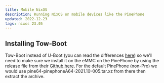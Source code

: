 ```yaml
---
title: Mobile NixOS
description: Running NixOS on mobile devices like the PinePhone
updated: 2022-12-23
tags: nixos 23.05
---
```


## Installing Tow-Boot

Tow-Boot instead of U-Boot (you can read the differences [here](https://github.com/Tow-Boot/Tow-Boot/blob/released/doc/differences-from-u-boot.md)) so we'll need to make sure we install it on the eMMC on the PinePhone by using the release file from their [Github here](https://github.com/Tow-Boot/Tow-Boot/releases). For the default PinePhone (non-Pro) we would use pine64-pinephoneA64-2021.10-005.tar.xz from there then extract the archive.
